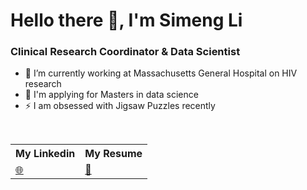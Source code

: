 # Hello there 👋, I'm Simeng Li

### Clinical Research Coordinator & Data Scientist

- 🔭 I’m currently working at Massachusetts General Hospital on HIV research
- 🌱 I'm applying for Masters in data science 
- ⚡ I am obsessed with Jigsaw Puzzles recently

<br/>


<table>
    <tr>
        <th>My Linkedin</th>
        <th>My Resume</th>
    </tr>
    <tr>
        <td>
            <a href="https://www.linkedin.com/in/simeng-li-8477421b9/">🌐</a>
        </td>
        <td>
            <a href="https://github.com/sl1492/sl1492/blob/main/Simeng_Li_Resume.pdf">📃</a>
        </td>
    </tr>
</table>

<br/>
